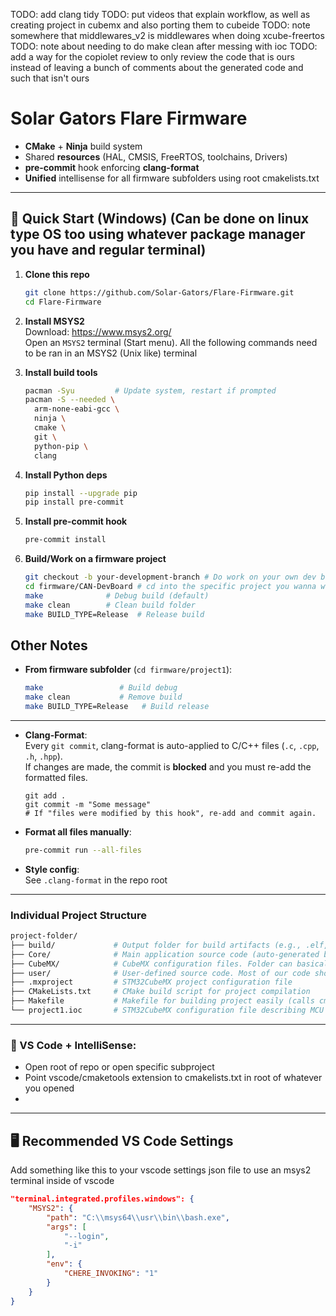 TODO: add clang tidy
TODO: put videos that explain workflow, as well as creating project in cubemx and also porting them to cubeide
TODO: note somewhere that middlewares_v2 is middlewares when doing xcube-freertos
TODO: note about needing to do make clean after messing with ioc
TODO: add a way for the copiolet review to only review the code that is ours instead of leaving a bunch of comments about the generated code and such that isn't ours

# Solar Gators Flare Firmware

- **CMake** + **Ninja** build system
- Shared **resources** (HAL, CMSIS, FreeRTOS, toolchains, Drivers)
- **pre-commit** hook enforcing **clang-format**
- **Unified** intellisense for all firmware subfolders using root cmakelists.txt

---

## 🚀 Quick Start (Windows) (Can be done on linux type OS too using whatever package manager you have and regular terminal)

1. **Clone this repo**
    ```sh
    git clone https://github.com/Solar-Gators/Flare-Firmware.git
    cd Flare-Firmware
    ```

2. **Install MSYS2**  
   Download: https://www.msys2.org/  
   Open an `MSYS2` terminal (Start menu).
   All the following commands need to be ran in an MSYS2 (Unix like) terminal

3. **Install build tools**
    ```sh
    pacman -Syu         # Update system, restart if prompted
    pacman -S --needed \
      arm-none-eabi-gcc \
      ninja \
      cmake \
      git \
      python-pip \
      clang
    ```

4. **Install Python deps**
    ```sh
    pip install --upgrade pip
    pip install pre-commit
    ```

5. **Install pre-commit hook**
    ```sh
    pre-commit install
    ```

6. **Build/Work on a firmware project**
    ```sh
    git checkout -b your-development-branch # Do work on your own dev branch, name it with ur name or feature ur adding
    cd firmware/CAN-DevBoard # cd into the specific project you wanna work on
    make              # Debug build (default)
    make clean        # Clean build folder
    make BUILD_TYPE=Release  # Release build
    ```

## Other Notes

- **From firmware subfolder** (`cd firmware/project1`):

    ```sh
    make                 # Build debug
    make clean           # Remove build
    make BUILD_TYPE=Release   # Build release
    ```
---

- **Clang-Format**:  
    Every `git commit`, clang-format is auto-applied to C/C++ files (`.c`, `.cpp`, `.h`, `.hpp`).  
    If changes are made, the commit is **blocked** and you must re-add the formatted files.

    ```
    git add .
    git commit -m "Some message"
    # If "files were modified by this hook", re-add and commit again.
    ```

- **Format all files manually**:
    ```sh
    pre-commit run --all-files
    ```

- **Style config**:  
    See `.clang-format` in the repo root

---

### Individual Project Structure
```sh
project-folder/
├── build/             # Output folder for build artifacts (e.g., .elf, .hex, .bin files). Does not get pushed to repo
├── Core/              # Main application source code (auto-generated by STM32CubeMX). int main() lives in here, try to write limited code in this folder.
├── CubeMX/            # CubeMX configuration files. Folder can basically be ignored and is just for some build stuff
├── user/              # User-defined source code. Most of our code should live within this folder. 
├── .mxproject         # STM32CubeMX project configuration file
├── CMakeLists.txt     # CMake build script for project compilation
├── Makefile           # Makefile for building project easily (calls cmake).
└── project1.ioc       # STM32CubeMX configuration file describing MCU setup
```
---

### 🧠 VS Code + IntelliSense:
- Open root of repo or open specific subproject
- Point vscode/cmaketools extension to cmakelists.txt in root of whatever you opened
- 
---

## 🖥️ Recommended VS Code Settings

Add something like this to your vscode settings json file to use an msys2 terminal inside of vscode
```json
"terminal.integrated.profiles.windows": {
    "MSYS2": {
		"path": "C:\\msys64\\usr\\bin\\bash.exe",
		"args": [
			"--login",
			"-i"
		],
		"env": {
			"CHERE_INVOKING": "1"
		}
	}
}
```
